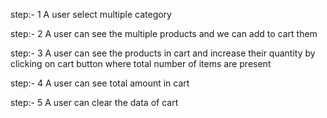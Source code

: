 step:- 1  A user select multiple category 

step:- 2  A user can see the multiple products and we can add to cart them

step:- 3  A user can see the products in cart and increase their quantity by clicking on cart button where total number of items are present 

step:- 4  A user can see total amount in cart

step:- 5  A user can clear the data of cart 
